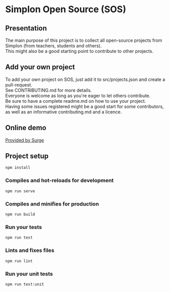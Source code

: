 # Simplon Open Source (SOS)
## Presentation
The main purpose of this project is to collect all open-source projects from Simplon (from teachers, students and others).  
This might also be a good starting point to contribute to other projects. 

## Add your own project
To add your own project on SOS, just add it to src/projects.json and create a pull-request.  
See CONTRIBUTING.md for more details.  
Everyone is welcome as long as you're eager to let others contribute.   
Be sure to have a complete readme.md on how to use your project.   
Having some issues registered might be a good start for some contributors, as well as an informative contributing.md and a licence.   

## Online demo
[Provided by Surge](https://simplonopensource.surge.sh)

## Project setup
```
npm install
```

### Compiles and hot-reloads for development
```
npm run serve
```

### Compiles and minifies for production
```
npm run build
```

### Run your tests
```
npm run test
```

### Lints and fixes files
```
npm run lint
```

### Run your unit tests
```
npm run test:unit
```

